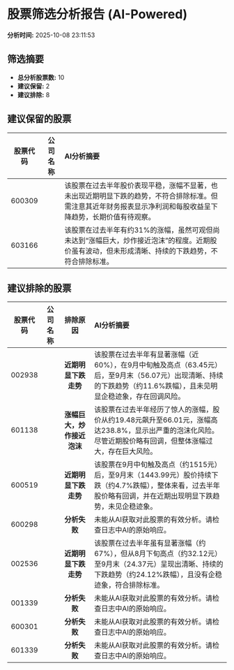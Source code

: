 # 股票筛选分析报告 (AI-Powered)

**分析时间:** 2025-10-08 23:11:53

## 筛选摘要

- **总分析股票数:** 10
- **建议保留:** 2
- **建议排除:** 8

## 建议保留的股票

| 股票代码 | 公司名称 | AI分析摘要 |
|:---:|:---:|:---|
| 600309 |  | 该股票在过去半年股价表现平稳，涨幅不显著，也未出现近期明显下跌的趋势，不符合排除标准。但需注意其近年财务报表显示净利润和每股收益呈下降趋势，长期价值有待观察。 |
| 603166 |  | 该股票在过去半年有约31%的涨幅，虽然可观但尚未达到“涨幅巨大，炒作接近泡沫”的程度。近期股价虽有波动，但未形成清晰、持续的下跌趋势，不符合排除标准。 |

## 建议排除的股票

| 股票代码 | 公司名称 | 排除原因 | AI分析摘要 |
|:---:|:---:|:---:|:---|
| 002938 |  | **近期明显下跌走势** | 该股票在过去半年有显著涨幅（近60%），在9月中旬触及高点（63.45元）后，至9月末（56.07元）出现清晰、持续的下跌趋势（约11.6%跌幅），且未见明显企稳迹象，存在回调风险。 |
| 601138 |  | **涨幅巨大，炒作接近泡沫** | 该股票在过去半年经历了惊人的涨幅，股价从约19.48元飙升至66.01元，涨幅高达238.8%，显示出严重的泡沫化风险。尽管近期股价略有回调，但整体涨幅过大，存在巨大风险。 |
| 600519 |  | **近期明显下跌走势** | 该股票在9月中旬触及高点（约1515元）后，至9月末（1443.99元）股价持续下跌（约4.7%跌幅），整体来看，过去半年股价略有回调，并在近期出现明显下跌趋势，未见企稳迹象。 |
| 600298 |  | **分析失败** | 未能从AI获取对此股票的有效分析。请检查日志中AI的原始响应。 |
| 002536 |  | **近期明显下跌走势** | 该股票在过去半年虽有显著涨幅（约67%），但从8月下旬高点（约32.12元）至9月末（24.37元）呈现出清晰、持续的下跌趋势（约24.12%跌幅），且没有企稳迹象，符合排除标准。 |
| 001339 |  | **分析失败** | 未能从AI获取对此股票的有效分析。请检查日志中AI的原始响应。 |
| 600301 |  | **分析失败** | 未能从AI获取对此股票的有效分析。请检查日志中AI的原始响应。 |
| 601339 |  | **分析失败** | 未能从AI获取对此股票的有效分析。请检查日志中AI的原始响应。 |
